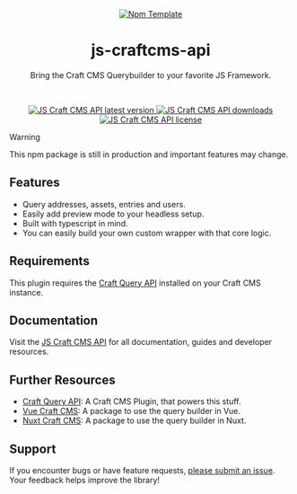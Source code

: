<div align="center">
	<a href="https://npmjs.com/package/js-craftcms-api"  align="center">
		<img src="https://online-images-sr.netlify.app/assets/ts-craft.png"  alt="Npm Template">
	</a>
	<h1 align="center">js-craftcms-api</h1>
  <p align="center">
    Bring the Craft CMS Querybuilder to your favorite JS Framework.
  </p>
  <br />
</div>

<p align="center">
  <a href="https://npmjs.com/package/js-craftcms-api">
    <img src="https://img.shields.io/npm/v/js-craftcms-api?color=blue" alt="JS Craft CMS API latest version" />
  </a>
  <a href="https://npmjs.com/package/js-craftcms-api" rel="nofollow">
    <img src="https://img.shields.io/npm/d18m/js-craftcms-api?color=blue" alt="JS Craft CMS API downloads">
  </a>
  <a href="https://npmjs.com/package/js-craftcms-api" rel="nofollow">
    <img src="https://img.shields.io/github/license/samuelreichor/js-craftcms-api?color=blue" alt="JS Craft CMS API license">
  </a>
</p>

> [!WARNING]  
> This npm package is still in production and important features may change.

## Features

- Query addresses, assets, entries and users.
- Easily add preview mode to your headless setup.
- Built with typescript in mind.
- You can easily build your own custom wrapper with that core logic.

## Requirements

This plugin requires the [Craft Query API](https://github.com/samuelreichor/craft-query-api) installed on your Craft CMS instance.

## Documentation

Visit the [JS Craft CMS API](https://samuelreichor.at/libraries/js-craftcms-api) for all documentation, guides and developer resources.

## Further Resources

- [Craft Query API](/libraries/craft-query-api): A Craft CMS Plugin, that powers this stuff.
- [Vue Craft CMS](/libraries/vue-craftcms): A package to use the query builder in Vue.
- [Nuxt Craft CMS](/libraries/nuxt-craftcms): A package to use the query builder in Nuxt.

## Support

If you encounter bugs or have feature requests, [please submit an issue](/../../issues/new). Your feedback helps improve the library!
